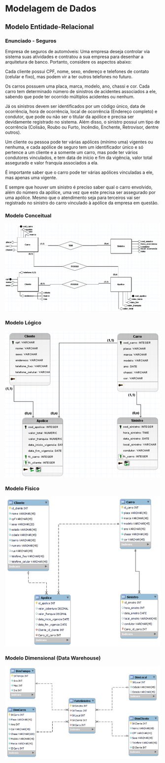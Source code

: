 # Modelagem de Dados

## Modelo Entidade-Relacional
### Enunciado - Seguros
Empresa de seguros de automóveis:
Uma empresa deseja controlar via sistema suas atividades e contratou a sua empresa para desenhar a arquitetura de banco. Portanto, considere os aspectos abaixo:

Cada cliente possui CPF, nome, sexo, endereço e telefones de contato (celular e fixo), mas podem vir a ter outros telefones no futuro.

Os carros possuem uma placa, marca, modelo, ano, chassi e cor. Cada carro tem determinado número de sinistros de acidentes associados a ele, sabendo que pode ter ocorrido múltiplos acidentes ou nenhum.

Já os sinistros devem ser identificados por um código único, data de ocorrência, hora de ocorrência, local de ocorrência (Endereço completo) e condutor, que pode ou não ser o titular da apólice e precisa ser devidamente registrado no sistema. Além disso, o sinistro possui um tipo de ocorrência (Colisão, Roubo ou Furto, Incêndio, Enchente, Retrovisor, dentre outros).

Um cliente ou pessoa pode ter várias apólices (mínimo uma) vigentes ou nenhuma, e cada apólice de seguro tem um identificador único e só pertence a um cliente e a somente um carro, mas pode ter vários condutores vinculados, e tem data de início e fim da vigência, valor total assegurado e valor franquia associados a ela.

É importante saber que o carro pode ter várias apólices vinculadas a ele, mas apenas uma vigente.

E sempre que houver um sinistro é preciso saber qual o carro envolvido, além do número da apólice, uma vez que este precisa ser assegurado por uma apólice. Mesmo que o atendimento seja para terceiros vai ser registrado no sinistro do carro vinculado à apólice da empresa em questão.

### Modelo Conceitual
!["Modelo Conceitual"](/imgs/modelo_conceitual.png)

### Modelo Lógico
!["Modelo Lógico](/imgs/modelo_logico.png)

### Modelo Físico
!["Modelo Físico"](/imgs/modelo_fisico.png)

### Modelo Dimensional (Data Warehouse)
!["Modelo Dimensional"](/imgs/modelo_dimensional.png)
